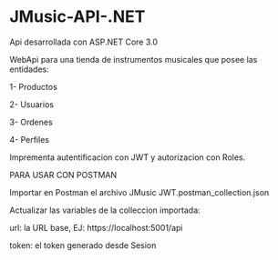 # JMusic-API-.NET
Api desarrollada con ASP.NET Core 3.0

WebApi para una tienda de instrumentos musicales que posee las entidades: 

  1- Productos
  
  2- Usuarios
  
  3- Ordenes
  
  4- Perfiles
  
  
Imprementa autentificacion con JWT y autorizacion con Roles.


PARA USAR CON POSTMAN

Importar en Postman el archivo JMusic JWT.postman_collection.json


Actualizar las variables de la colleccion importada:

  url: la URL base, EJ: https://localhost:5001/api
  
  token: el token generado desde Sesion
